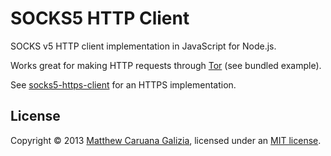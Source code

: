 # SOCKS5 HTTP Client #

SOCKS v5 HTTP client implementation in JavaScript for Node.js.

Works great for making HTTP requests through [Tor](https://www.torproject.org/) (see bundled example).

See [socks5-https-client](https://github.com/mattcg/socks5-https-client) for an HTTPS implementation.

## License ##

Copyright © 2013 [Matthew Caruana Galizia](http://twitter.com/mcaruanagalizia), licensed under an [MIT license](http://mattcg.mit-license.org/).

